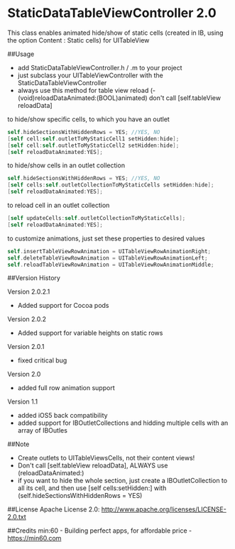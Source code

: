 StaticDataTableViewController 2.0
=============================

This class enables animated hide/show of static cells (created in IB, using the option Content : Static cells) for UITableView

##Usage

- add StaticDataTableViewController.h / .m to your project
- just subclass your UITableViewController with the StaticDataTableViewController
- always use this method for table view reload (- (void)reloadDataAnimated:(BOOL)animated) don't call [self.tableView reloadData]

to hide/show specific cells, to which you have an outlet
``` objective-c
self.hideSectionsWithHiddenRows = YES; //YES, NO
[self cell:self.outletToMyStaticCell1 setHidden:hide];
[self cell:self.outletToMyStaticCell2 setHidden:hide];
[self reloadDataAnimated:YES];
```

to hide/show cells in an outlet collection
``` objective-c
self.hideSectionsWithHiddenRows = YES; //YES, NO
[self cells:self.outletCollectionToMyStaticCells setHidden:hide];
[self reloadDataAnimated:YES];
```

to reload cell in an outlet collection
``` objective-c
[self updateCells:self.outletCollectionToMyStaticCells];
[self reloadDataAnimated:YES];
```

to customize animations, just set these properties to desired values
``` objective-c
self.insertTableViewRowAnimation = UITableViewRowAnimationRight;
self.deleteTableViewRowAnimation = UITableViewRowAnimationLeft;
self.reloadTableViewRowAnimation = UITableViewRowAnimationMiddle;
```

##Version History

Version 2.0.2.1
- Added support for Cocoa pods 

Version 2.0.2
- Added support for variable heights on static rows

Version 2.0.1
- fixed critical bug

Version 2.0
- added full row animation support

Version 1.1
- added iOS5 back compatibility
- added support for IBOutletCollections and hidding multiple cells with an array of IBOutles

##Note
- Create outlets to UITableViewsCells, not their content views!
- Don't call [self.tableView reloadData], ALWAYS use (reloadDataAnimated:)
- if you want to hide the whole section, just create a IBOutletCollection to all its cell, and then use [self cells:setHidden:] with (self.hideSectionsWithHiddenRows = YES)

##License
Apache License 2.0: http://www.apache.org/licenses/LICENSE-2.0.txt

##Credits
min:60 - Building perfect apps, for affordable price - <a href="https://min60.com">https://min60.com</a>
